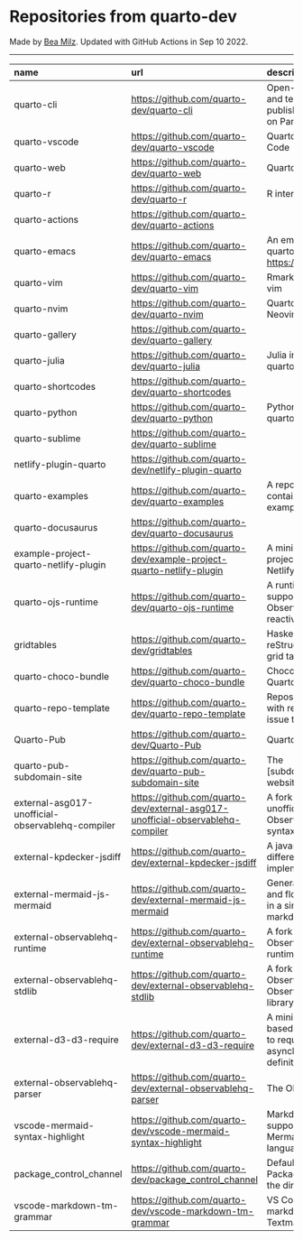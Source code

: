 # Repositories from quarto-dev
Made by [Bea Milz](https://twitter.com/beamilz).
Updated with GitHub Actions in Sep 10 2022.
<hr> 

|name                                             |url                                                                            |description                                                                         | stars| forks| open_issues|
|:------------------------------------------------|:------------------------------------------------------------------------------|:-----------------------------------------------------------------------------------|-----:|-----:|-----------:|
|quarto-cli                                       |https://github.com/quarto-dev/quarto-cli                                       |Open-source scientific and technical publishing system built on Pandoc.             |  1185|    91|         420|
|quarto-vscode                                    |https://github.com/quarto-dev/quarto-vscode                                    |Quarto extension for VS Code                                                        |    89|     7|          26|
|quarto-web                                       |https://github.com/quarto-dev/quarto-web                                       |Quarto website                                                                      |    87|   166|          26|
|quarto-r                                         |https://github.com/quarto-dev/quarto-r                                         |R interface to quarto-cli                                                           |    82|     9|          34|
|quarto-actions                                   |https://github.com/quarto-dev/quarto-actions                                   |                                                                                    |    49|    13|          16|
|quarto-emacs                                     |https://github.com/quarto-dev/quarto-emacs                                     |An emacs mode for quarto: https://quarto.org                                        |    45|     5|           2|
|quarto-vim                                       |https://github.com/quarto-dev/quarto-vim                                       |Rmarkdown support for vim                                                           |    39|    10|           7|
|quarto-nvim                                      |https://github.com/quarto-dev/quarto-nvim                                      |Quarto mode for Neovim                                                              |    16|     0|           2|
|quarto-gallery                                   |https://github.com/quarto-dev/quarto-gallery                                   |                                                                                    |    14|    11|           0|
|quarto-julia                                     |https://github.com/quarto-dev/quarto-julia                                     |Julia interface to quarto-cli                                                       |    10|     0|           5|
|quarto-shortcodes                                |https://github.com/quarto-dev/quarto-shortcodes                                |                                                                                    |     8|     1|           2|
|quarto-python                                    |https://github.com/quarto-dev/quarto-python                                    |Python interface to quarto-cli                                                      |     7|     0|           0|
|quarto-sublime                                   |https://github.com/quarto-dev/quarto-sublime                                   |                                                                                    |     6|     1|           1|
|netlify-plugin-quarto                            |https://github.com/quarto-dev/netlify-plugin-quarto                            |                                                                                    |     5|     0|           1|
|quarto-examples                                  |https://github.com/quarto-dev/quarto-examples                                  |A repository of self-contained quarto examples                                      |     4|     0|           0|
|quarto-docusaurus                                |https://github.com/quarto-dev/quarto-docusaurus                                |                                                                                    |     3|     0|           1|
|example-project-quarto-netlify-plugin            |https://github.com/quarto-dev/example-project-quarto-netlify-plugin            |A minimal Quarto project using Quarto's Netlify plugin                              |     2|     0|           0|
|quarto-ojs-runtime                               |https://github.com/quarto-dev/quarto-ojs-runtime                               |A runtime for quarto's support of ObservableHQ's reactive Javascript                |     2|     0|           0|
|gridtables                                       |https://github.com/quarto-dev/gridtables                                       |Haskell parser for reStructuredText-style grid tables.                              |     1|     0|           4|
|quarto-choco-bundle                              |https://github.com/quarto-dev/quarto-choco-bundle                              |Chocolatey package for Quarto                                                       |     1|     0|           0|
|quarto-repo-template                             |https://github.com/quarto-dev/quarto-repo-template                             |Repository template with readme styling, issue templates, etc                       |     0|     0|           0|
|Quarto-Pub                                       |https://github.com/quarto-dev/Quarto-Pub                                       |Quarto Pub                                                                          |     0|     0|           1|
|quarto-pub-subdomain-site                        |https://github.com/quarto-dev/quarto-pub-subdomain-site                        |The [subdomain].quarto.pub website                                                  |     0|     0|           0|
|external-asg017-unofficial-observablehq-compiler |https://github.com/quarto-dev/external-asg017-unofficial-observablehq-compiler |A fork of @asg017's unofficial compiler for Observable notebook syntax              |     0|     0|           0|
|external-kpdecker-jsdiff                         |https://github.com/quarto-dev/external-kpdecker-jsdiff                         |A javascript text differencing implementation.                                      |     0|     0|           0|
|external-mermaid-js-mermaid                      |https://github.com/quarto-dev/external-mermaid-js-mermaid                      |Generation of diagram and flowchart from text in a similar manner as markdown       |     0|     0|           0|
|external-observablehq-runtime                    |https://github.com/quarto-dev/external-observablehq-runtime                    |A fork of the Observable dataflow runtime.                                          |     0|     0|           0|
|external-observablehq-stdlib                     |https://github.com/quarto-dev/external-observablehq-stdlib                     |A fork of ObservableHQ's Observable standard library.                               |     0|     0|           0|
|external-d3-d3-require                           |https://github.com/quarto-dev/external-d3-d3-require                           |A minimal, promise-based implementation to require asynchronous module definitions. |     0|     0|           0|
|external-observablehq-parser                     |https://github.com/quarto-dev/external-observablehq-parser                     |The Observable parser.                                                              |     0|     0|           0|
|vscode-mermaid-syntax-highlight                  |https://github.com/quarto-dev/vscode-mermaid-syntax-highlight                  |Markdown syntax support for the Mermaid charting language                           |     0|     0|           0|
|package_control_channel                          |https://github.com/quarto-dev/package_control_channel                          |Default channel file for Package Control. Follow the directions at:                 |     0|     0|           0|
|vscode-markdown-tm-grammar                       |https://github.com/quarto-dev/vscode-markdown-tm-grammar                       |VS Code built-in markdown extension's Textmate grammar                              |     0|     0|           0|
